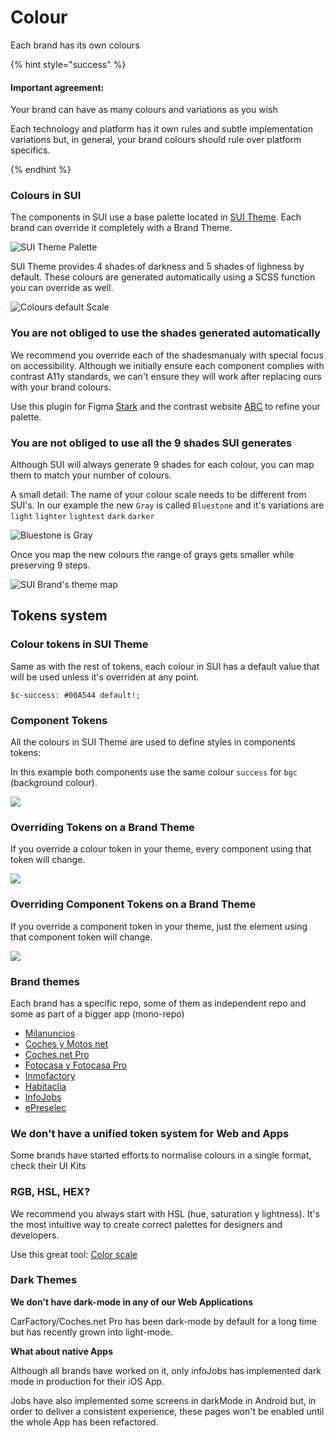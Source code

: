 # Colour

Each brand has its own colours

{% hint style="success" %}

#### Important agreement:
Your brand can have as many colours and variations as you wish

Each technology and platform has it own rules and subtle implementation variations but, in general, your brand colours should rule over platform specifics.

{% endhint %}

### Colours in SUI

The components in SUI use a base palette located in [SUI Theme](https://github.com/SUI-Components/sui/tree/master/packages/sui-theme). Each brand can override it completely with a Brand Theme.

![SUI Theme Palette](https://raw.githubusercontent.com/turolopezsanabria/design-systems-playbook/master/ASSETS/colour-sui-theme-palette.png)

SUI Theme provides 4 shades of darkness and 5 shades of lighness by default. These colours are generated automatically using a SCSS function you can override as well.

![Colours default Scale](https://raw.githubusercontent.com/turolopezsanabria/design-systems-playbook/master/ASSETS/colour-shades-of-gray.png)

### You are not obliged to use the shades generated automatically 

We recommend you override each of the shadesmanualy with special focus on accessibility. Although we initially ensure each component complies with contrast A11y standards, we can't ensure they will work after replacing ours with your brand colours.

Use this plugin for Figma [Stark](https://www.figma.com/community/plugin/732603254453395948/Stark) and the contrast website  [ABC](https://abc.useallfive.com) to refine your palette.

### You are not obliged to use all the 9 shades SUI generates

Although SUI will always generate 9 shades for each colour, you can map them to match your number of colours.

A small detail: The name of your colour scale needs to be different from SUI's. In our example the new `Gray` is called `Bluestone` and it's variations are `light` `lighter` `lightest` `dark` `darker`

![Bluestone is Gray](https://raw.githubusercontent.com/turolopezsanabria/design-systems-playbook/master/ASSETS/colour-gray-brand.png)

Once you map the new colours the range of grays gets smaller while preserving 9 steps.

![SUI Brand's theme map](https://raw.githubusercontent.com/turolopezsanabria/design-systems-playbook/master/ASSETS/colour-shades-brand.png)

## Tokens system

### Colour tokens in SUI Theme

Same as with the rest of tokens, each colour in SUI has a default value that will be used unless it's overriden at any point.

`$c-success: #00A544 default!;`

### Component Tokens

All the colours in SUI Theme are used to define styles in components tokens:

In this example both components use the same colour `success` for `bgc` (background colour).

![](https://raw.githubusercontent.com/turolopezsanabria/design-systems-playbook/master/ASSETS/colour-token-2.png)

### Overriding Tokens on a Brand Theme

If you override a colour token in your theme, every component using that token will change.

![](https://raw.githubusercontent.com/turolopezsanabria/design-systems-playbook/master/ASSETS/colour-token-3.png)

### Overriding Component Tokens on a Brand Theme

If you override a component token in your theme, just the element using that component token will change.

![](https://raw.githubusercontent.com/turolopezsanabria/design-systems-playbook/master/ASSETS/colour-token-4.png)

### Brand themes

Each brand has a specific repo, some of them as independent repo and some as part of a bigger app (mono-repo)

* [Milanuncios](https://github.mpi-internal.com/scmspain/frontend-ma--web-app/blob/master/theme/src/settings/\_color.scss)
* [Coches y Motos net](https://github.mpi-internal.com/scmspain/frontend-mt--web-app/blob/master/theme/src/shared/\_settings.scss)
* [Coches.net Pro](https://github.mpi-internal.com/scmspain/frontend-cf--web-app/tree/master/theme)
* [Fotocasa y Fotocasa Pro](https://github.mpi-internal.com/scmspain/frontend-fc--web-server/blob/master/theme/src/settings/\_colors.scss)
* [Inmofactory](https://github.mpi-internal.com/scmspain/frontend-if--uilib-theme/blob/master/src/settings/\_color.scss)
* [Habitaclia](https://github.mpi-internal.com/scmspain/frontend-hab--uilib-theme/blob/master/src/settings/\_color.scss)
* [InfoJobs](https://github.mpi-internal.com/scmspain/frontend-ij--uilib-theme/blob/master/src/tokens/\_color.scss)
* [ePreselec](https://github.mpi-internal.com/scmspain/frontend-ep--uilib-theme/blob/master/src/settings/\_colors.scss)

### We don't have a unified token system for Web and Apps

Some brands have started efforts to normalise colours in a single format, check their UI Kits

### RGB, HSL, HEX?

We recommend you always start with HSL (hue, saturation y lightness). It's the most intuitive way to create correct palettes for designers and developers.

Use this great tool: [Color scale](https://hihayk.github.io/scale/)

### Dark Themes

**We don't have dark-mode in any of our Web Applications**

CarFactory/Coches.net Pro has been dark-mode by default for a long time but has recently grown into light-mode.

**What about native Apps**

Although all brands have worked on it, only infoJobs has implemented dark mode in production for their iOS App.

Jobs have also implemented some screens in darkMode in Android but, in order to deliver a consistent experience, these pages won't be enabled until the whole App has been refactored.
